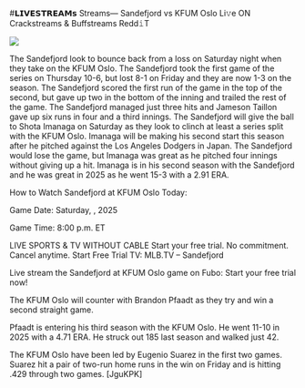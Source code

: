 #𝗟𝗜𝗩𝗘𝗦𝗧𝗥𝗘𝗔𝗠𝘀 Streams— Sandefjord vs KFUM Oslo Li𝚟e ON Crackstreams & Buffstreams Redd𝚒T  
  
  
[![](https://i.imgur.com/qSNzIqt.png)](https://movie.rssnews.media/HcPLoWasz.php)  
  
The Sandefjord look to bounce back from a loss on Saturday night when they take on the KFUM Oslo. The Sandefjord took the first game of the series on Thursday 10-6, but lost 8-1 on Friday and they are now 1-3 on the season. The Sandefjord scored the first run of the game in the top of the second, but gave up two in the bottom of the inning and trailed the rest of the game. The Sandefjord managed just three hits and Jameson Taillon gave up six runs in four and a third innings. The Sandefjord will give the ball to Shota Imanaga on Saturday as they look to clinch at least a series split with the KFUM Oslo. Imanaga will be making his second start this season after he pitched against the Los Angeles Dodgers in Japan. The Sandefjord would lose the game, but Imanaga was great as he pitched four innings without giving up a hit. Imanaga is in his second season with the Sandefjord and he was great in 2025 as he went 15-3 with a 2.91 ERA.

How to Watch Sandefjord at KFUM Oslo Today:

Game Date: Saturday, , 2025

Game Time: 8:00 p.m. ET

LIVE SPORTS & TV WITHOUT CABLE
Start your free trial. No commitment. Cancel anytime.
Start Free Trial
TV: MLB.TV – Sandefjord

Live stream the Sandefjord at KFUM Oslo game on Fubo: Start your free trial now!

The KFUM Oslo will counter with Brandon Pfaadt as they try and win a second straight game.

Pfaadt is entering his third season with the KFUM Oslo. He went 11-10 in 2025 with a 4.71 ERA. He struck out 185 last season and walked just 42.

The KFUM Oslo have been led by Eugenio Suarez in the first two games. Suarez hit a pair of two-run home runs in the win on Friday and is hitting .429 through two games. [JguKPK]